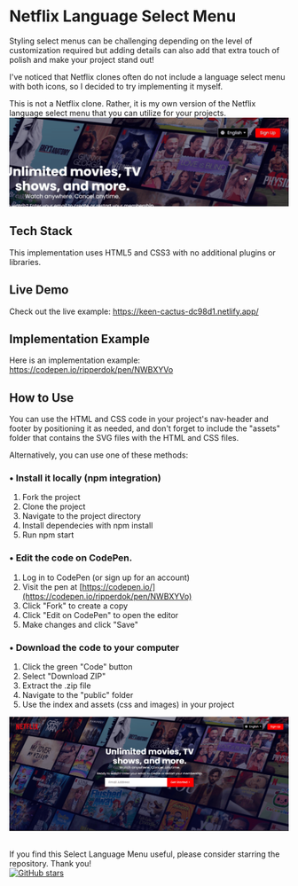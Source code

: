 # Netflix Language Select Menu
Styling select menus can be challenging depending on the level of customization required but adding details can also add that extra touch of polish and make your project stand out!

I've noticed that Netflix clones often do not include a language select menu with both icons, so I decided to try implementing it myself.  

This is not a Netflix clone. Rather, it is my own version of the Netflix language select menu that you can utilize for your projects.
<img src="https://github.com/colombomf/netflix-select-dropdown/blob/main/public/assets/img/select-dropdown-2.gif" alt="Netflix Select Dropdown"  />

## Tech Stack
This implementation uses HTML5 and CSS3 with no additional plugins or libraries.


## Live Demo
Check out the live example: https://keen-cactus-dc98d1.netlify.app/


## Implementation Example
Here is an implementation example: https://codepen.io/ripperdok/pen/NWBXYVo


## How to Use
You can use the HTML and CSS code in your project's nav-header and footer by positioning it as needed, and don't forget to include the "assets" folder that contains the SVG files with the HTML and CSS files.

Alternatively, you can use one of these methods:


### • Install it locally (npm integration)
1. Fork the project
2. Clone the project
3. Navigate to the project directory
4. Install dependecies with npm install
5. Run npm start

### • Edit the code on CodePen.
1. Log in to CodePen (or sign up for an account)
2. Visit the pen at [https://codepen.io/](https://codepen.io/ripperdok/pen/NWBXYVo)
3. Click "Fork" to create a copy
4. Click "Edit on CodePen" to open the editor
5. Make changes and click "Save"

### • Download the code to your computer
1. Click the green "Code" button
2. Select "Download ZIP"
3. Extract the .zip file
4. Navigate to the "public" folder
5. Use the index and assets (css and images) in your project

<img src="https://github.com/colombomf/netflix-select-dropdown/blob/main/public/assets/img/select-dropdown-button.gif" alt="Netflix Select Dropdown"  />


## 
If you find this Select Language Menu useful, please consider starring the repository. 
Thank you! </br>
[![GitHub stars](https://img.shields.io/github/stars/colombomf/netflix-select-dropdown.svg?style=social&label=Star)](https://github.com/colombomf/netflix-select-dropdown)
